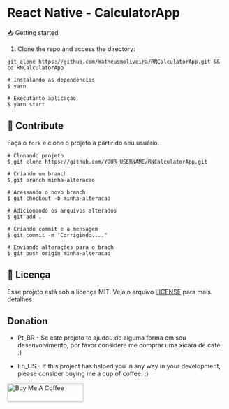 # React Native - CalculatorApp

📥 Getting started

1. Clone the repo and access the directory:

```
git clone https://github.com/matheusmoliveira/RNCalculatorApp.git && cd RNCalculatorApp
```

```
# Instalando as dependências
$ yarn

# Executanto aplicação
$ yarn start
```

## :muscle: Contribute

Faça o `fork` e clone o projeto a partir do seu usuário.

```
# Clonando projeto
$ git clone https://github.com/YOUR-USERNAME/RNCalculatorApp.git

# Criando um branch
$ git branch minha-alteracao

# Acessando o novo branch
$ git checkout -b minha-alteracao

# Adicionando os arquivos alterados
$ git add .

# Criando commit e a mensagem
$ git commit -m "Corrigindo...."

# Enviando alterações para o brach
$ git push origin minha-alteracao
```

## 📝 Licença

Esse projeto está sob a licença MIT. Veja o arquivo [LICENSE](https://github.com/git/git-scm.com/blob/main/MIT-LICENSE.txt) para mais detalhes.

## Donation

- Pt_BR - Se este projeto te ajudou de alguma forma em seu desenvolvimento, por favor considere me comprar uma xícara de café. :)

- En_US - If this project has helped you in any way in your development, please consider buying me a cup of coffee. :)


<a href="https://www.buymeacoffee.com/matheusmoliver" target="_blank"><img src="https://www.buymeacoffee.com/assets/img/custom_images/orange_img.png" alt="Buy Me A Coffee" style="height: 41px !important;width: 174px !important;box-shadow: 0px 3px 2px 0px rgba(190, 190, 190, 0.5) !important;-webkit-box-shadow: 0px 3px 2px 0px rgba(190, 190, 190, 0.5) !important;" ></a>
